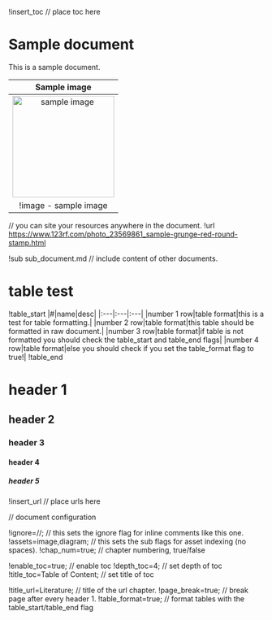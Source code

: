 !insert_toc                 // place toc here

# Sample document

This is a sample document.

|Sample image|
|:---:|
| <img width="200" src="https://previews.123rf.com/images/aquir/aquir1311/aquir131100316/23569861-sample-grunge-red-round-stamp.jpg"  alt="sample image"/> |
| !image - sample image|    // with the "!image" sub flag you don't have to number your assets, it happens automatically.

// you can site your resources anywhere in the document.
!url https://www.123rf.com/photo_23569861_sample-grunge-red-round-stamp.html

!sub sub_document.md        // include content of other documents.

# table test 

!table_start
|#|name|desc|
|:---|:---|:---|
|number 1 row|table format|this is a test for table formatting.|
|number 2 row|table format|this table should be formatted in raw document.|
|number 3 row|table format|if table is not formatted you should check the table_start and table_end flags|
|number 4 row|table format|else you should check if you set the table_format flag to true!|
!table_end

# header 1
## header 2
### header 3
#### header 4
##### header 5

!insert_url // place urls here

// document configuration

!ignore=//;             // this sets the ignore flag for inline comments like this one.
!assets=image,diagram;  // this sets the sub flags for asset indexing (no spaces).
!chap_num=true;         // chapter numbering, true/false

!enable_toc=true;               // enable toc
!depth_toc=4;                   // set depth of toc
!title_toc=Table of Content;    // set title of toc

!title_url=Literature;  // title of the url chapter.
!page_break=true;       // break page after every header 1.
!table_format=true;     // format tables with the table_start/table_end flag